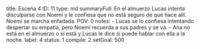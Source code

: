title:          Escena 4
ID:             11
type:           md
summaryFull:    En el almuerzo Lucas intenta disculparse con Noemí y le confiesa que no está seguro de qué hace allí. Noemí se marcha enfadada. 
POV:            0
notes:          - Lucas se lo confiesa intentando despertar su empatía, pero Noemí recuerda a sus padres y se va.
                - Ana no está en el almuerzo o sí está y Lucas le dice si puede hablar con ella a la noche.
label:          4
status:         1
compile:        2
setGoal:        500



